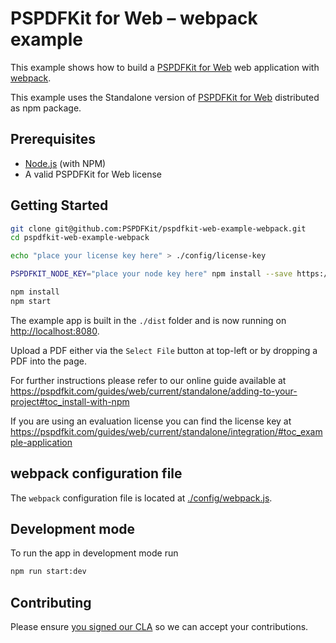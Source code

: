 PSPDFKit for Web – webpack example
====================================

This example shows how to build a [PSPDFKit for Web](https://pspdfkit.com/web/) web application with [webpack](https://webpack.js.org/).

This example uses the Standalone version of [PSPDFKit for Web](https://pspdfkit.com/web/) distributed as npm package.

## Prerequisites

* [Node.js](http://nodejs.org/) (with NPM)
* A valid PSPDFKit for Web license

## Getting Started

```bash
git clone git@github.com:PSPDFKit/pspdfkit-web-example-webpack.git
cd pspdfkit-web-example-webpack

echo "place your license key here" > ./config/license-key

PSPDFKIT_NODE_KEY="place your node key here" npm install --save https://customers.pspdfkit.com/npm/${PSPDFKIT_NODE_KEY}/latest.tar.gz

npm install
npm start
```

The example app is built in the `./dist` folder and is now running on [http://localhost:8080](http://localhost:8080).

Upload a PDF either via the `Select File` button at top-left or by dropping a PDF into the page.

For further instructions please refer to our online guide available at https://pspdfkit.com/guides/web/current/standalone/adding-to-your-project#toc_install-with-npm

If you are using an evaluation license you can find the license key at https://pspdfkit.com/guides/web/current/standalone/integration/#toc_example-application

## webpack configuration file

The `webpack` configuration file is located at [./config/webpack.js](config/webpack.js).

## Development mode

To run the app in development mode run

```bash
npm run start:dev
```

## Contributing
  
Please ensure [you signed our CLA](https://pspdfkit.com/guides/web/current/miscellaneous/contributing/) so we can accept your contributions.
